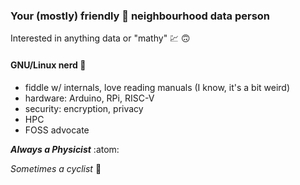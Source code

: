 ### Your (mostly) friendly :feet: neighbourhood data person

Interested in anything data or "mathy" :chart: :upside_down_face:

#### GNU/Linux nerd :penguin:

- fiddle w/ internals, love reading manuals (I know, it's a bit weird)
- hardware: Arduino, RPi, RISC-V
- security: encryption, privacy
- HPC
- FOSS advocate

***Always a Physicist*** :atom:

*Sometimes a cyclist* :bicyclist:
